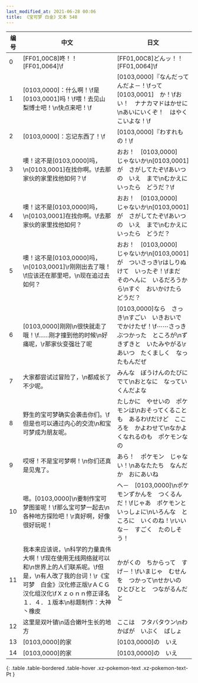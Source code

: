 ```yaml
---
last_modified_at: 2021-06-28 00:06
title: 《宝可梦 白金》文本 548
---
```

| 编号 | 中文 | 日文 |
| ---- | ---- | ---- |
| 0 | [FF01,00C8]咚！！[FF01,0064]\f | [FF01,00C8]どんッ！！[FF01,0064]\f |
| 1 | [0103,0000]：什么啊！\f是[0103,0001]吗！\f喂！去见山梨博士吧！\n快点来吧！\f | [0103,0000]『なんだってんだよ－！\fって　[0103,0001]　か！\fおい！　ナナカマドはかせに\nあいにいくぞ！　はやく　こいよな！\f |
| 2 | [0103,0000]：忘记东西了！\f | [0103,0000]『わすれもの！\f |
| 3 | 噢！这不是[0103,0000]吗，\n[0103,0001]在找你啊。\f去那家伙的家里找他如何？\f | おお！　[0103,0000]　じゃないか\n[0103,0001]が　さがしてたぞ\fあいつの　いえ　まで\nむかえに　いったら　どうだ？\f |
| 4 | 噢！这不是[0103,0000]吗，\n[0103,0001]在找你啊。\f去那家伙的家里找他如何？ | おお！　[0103,0000]　じゃないか\n[0103,0001]が　さがしてたぞ\fあいつの　いえ　まで\nむかえに　いったら　どうだ？ |
| 5 | 噢！这不是[0103,0000]吗，\n[0103,0001]\r刚刚出去了哦！\f应该还在那里吧，\n现在追过去如何？ | おお！　[0103,0000]　じゃないか\n[0103,0001]が　ついさっき\rはしりぬけて　いったぞ！\fまだ　そのへんに　いるだろうから\nすぐ　おいかけたら　どうだ？ |
| 6 | [0103,0000]刚刚\n很快就走了哦！\f……刚才撞到他的时候\n好痛呢，\r那家伙变强壮了呢 | [0103,0000]なら　さっき\nすごい　いきおいで　でかけたぜ！\f⋯⋯さっき　ぶつかった　ところが\nずきずきと　いたみやがる\rあいつ　たくましく　なったもんだぜ |
| 7 | 大家都尝试过冒险了，\n都成长了不少呢。 | みんな　ぼうけんのたびに　でて\nおとなに　なっていくんだよな |
| 8 | 野生的宝可梦确实会袭击你们。\f但是也可以通过内心的交流\n和宝可梦成为朋友呢。 | たしかに　やせいの　ポケモンは\nおそってくることも　あるわ\fだけど　こころを　かよわせて\nなかよくなれるのも　ポケモンなの |
| 9 | 哎呀！不是宝可梦啊！\n你们还真是见鬼了。 | あら！　ポケモン　じゃない！\nあなたたち　なんだか　おにあいね |
| 10 | 嗯。[0103,0000]\n要制作宝可梦图鉴呢！\f那么宝可梦一起去\n各种地方探险吧！\r真好啊，好像很好玩呢！ | へ－　[0103,0000]\nポケモンずかんを　つくるんだ！\fじゃあ　ポケモンと　いっしょに\nいろんな　ところに　いくのね！\rいいな－　すごく　たのしそう！ |
| 11 | 我本来应该说，\n科学的力量真伟大啊！\f现在使用无线网络就可以和\n世界上的人们联系呢。\f但是，\n有人改了我的台词！\r《宝可梦　白金》汉化修正版\rＡＣＧ汉化组汉化\fＸｚｏｎｎ修正译名　１．４．１版本\n标题制作：大神丶橡皮 | かがくの　ちからって　すげ－！\fいまじゃ　むせんを　つかって\nせかいの　ひとびとと　つながるんだと |
| 12 | 这里是双叶镇\n适合嫩叶生长的地方 | ここは　フタバタウン\nわかばが　いぶく　ばしょ |
| 13 | [0103,0000]的家 | [0103,0000]の　いえ |
| 14 | [0103,0000]的家 | [0103,0000]の　いえ |
{: .table .table-bordered .table-hover .xz-pokemon-text .xz-pokemon-text-Pt }